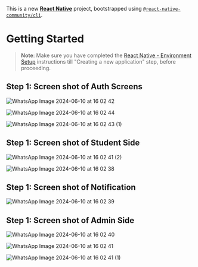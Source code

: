 This is a new [**React Native**](https://reactnative.dev) project, bootstrapped using [`@react-native-community/cli`](https://github.com/react-native-community/cli).

# Getting Started

>**Note**: Make sure you have completed the [React Native - Environment Setup](https://reactnative.dev/docs/environment-setup) instructions till "Creating a new application" step, before proceeding.

## Step 1: Screen shot of Auth Screens
![WhatsApp Image 2024-06-10 at 16 02 42](https://github.com/AyeshaMulla369/AcademicCalendar/assets/96511827/2576e13c-13e7-4943-9cc0-464c9fb7c0b3)

![WhatsApp Image 2024-06-10 at 16 02 44](https://github.com/AyeshaMulla369/AcademicCalendar/assets/96511827/684760c6-b81d-44f8-85ad-9464ec41e6e6)

![WhatsApp Image 2024-06-10 at 16 02 43 (1)](https://github.com/AyeshaMulla369/AcademicCalendar/assets/96511827/cfb433f9-6c2a-4502-8f05-33bce68cb1f6)

## Step 1: Screen shot of Student Side

![WhatsApp Image 2024-06-10 at 16 02 41 (2)](https://github.com/AyeshaMulla369/AcademicCalendar/assets/96511827/b38606f7-7935-4aba-9a3e-94aad8e28981)

![WhatsApp Image 2024-06-10 at 16 02 38](https://github.com/AyeshaMulla369/AcademicCalendar/assets/96511827/78f396a4-e850-4b22-afea-6d17ea856462)

## Step 1: Screen shot of Notification

![WhatsApp Image 2024-06-10 at 16 02 39](https://github.com/AyeshaMulla369/AcademicCalendar/assets/96511827/53e058e0-74bc-4153-b419-c6e8104959a3)

## Step 1: Screen shot of Admin Side

![WhatsApp Image 2024-06-10 at 16 02 40](https://github.com/AyeshaMulla369/AcademicCalendar/assets/96511827/7864fee8-43ae-4bdf-93fe-33a8fa48eeac)

![WhatsApp Image 2024-06-10 at 16 02 41](https://github.com/AyeshaMulla369/AcademicCalendar/assets/96511827/56c243ab-7e3e-402c-81fb-f1c34e09d733)

![WhatsApp Image 2024-06-10 at 16 02 41 (1)](https://github.com/AyeshaMulla369/AcademicCalendar/assets/96511827/4e998738-43a8-4802-9081-30888ccb2174)
